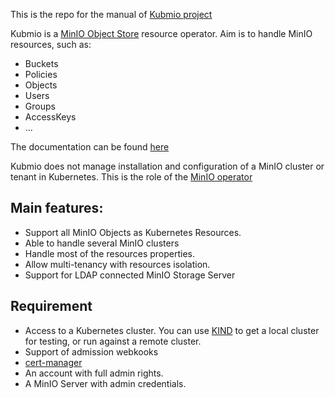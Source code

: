 
This is the repo for the manual of [Kubmio project](https://github.com/kubotal/kubmio)

Kubmio is a [MinIO Object Store](https://min.io/) resource operator. Aim is to handle MinIO resources, such as:

- Buckets
- Policies
- Objects
- Users
- Groups
- AccessKeys
- ...

The documentation can be found [here](https://kubotal.github.io/kubmio-doc/)

Kubmio does not manage installation and configuration of a MinIO cluster or tenant in Kubernetes. This is the role of the [MinIO operator](https://github.com/minio/operator)

## Main features:

- Support all MinIO Objects as Kubernetes Resources.
- Able to handle several MinIO clusters
- Handle most of the resources properties.
- Allow multi-tenancy with resources isolation.
- Support for LDAP connected MinIO Storage Server

## Requirement

- Access to a Kubernetes cluster. You can use [KIND](https://sigs.k8s.io/kind) to get a local cluster for testing, or run against a remote cluster.
- Support of admission webkooks
- [cert-manager](https://cert-manager.io/)
- An account with full admin rights.
- A MinIO Server with admin credentials.



